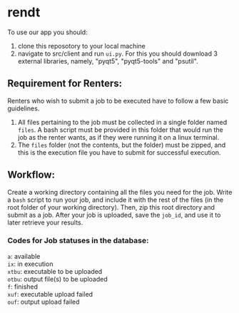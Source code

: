 # rendt

To use our app you should:
1. clone this reposotory to your local machine
2. navigate to src/client and run `ui.py`. For this you should download 3 external libraries, namely, "pyqt5", "pyqt5-tools" and "psutil".

## Requirement for Renters:
Renters who wish to submit a job to be executed have to follow a few basic guidelines.
1. All files pertaining to the job must be collected in a single folder named `files`. A bash script must be provided in this folder that would run the job as the renter wants, as if they were running it on a linux terminal.
2. The `files` folder (not the contents, but the folder) must be zipped, and this is the execution file you have to submit for successful execution.

## Workflow:
Create a working directory containing all the files you need for the job. Write a `bash` script to run your job, and include it with the rest of the files (in the root folder of your working directory). Then, zip this root directory and submit as a job. After your job is uploaded, save the `job_id`, and use it to later retrieve your results.

### Codes for Job statuses in the database:
`a`: available  
`ix`: in execution  
`xtbu`: executable to be uploaded  
`otbu`: output file(s) to be uploaded  
`f`: finished  
`xuf`: executable upload failed  
`ouf`: output upload failed  
